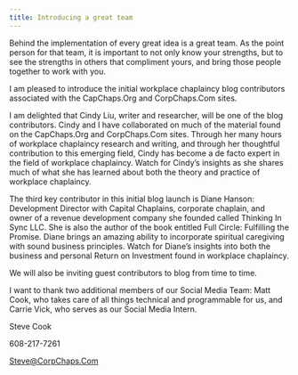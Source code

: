 ```yaml
---
title: Introducing a great team
---
```

Behind the implementation of every great idea is a great team. As the point person for that team, it is important to not only know your strengths, but to see the strengths in others that compliment yours, and bring those people together to work with you.

I am pleased to introduce the initial workplace chaplaincy blog contributors associated with the CapChaps.Org and CorpChaps.Com sites.

I am delighted that Cindy Liu, writer and researcher, will be one of the blog contributors. Cindy and I have collaborated on much of the material found on the CapChaps.Org and CorpChaps.Com sites. Through her many hours of workplace chaplaincy research and writing, and through her thoughtful contribution to this emerging field, Cindy has become a de facto expert in the field of workplace chaplaincy. Watch for Cindy’s insights as she shares much of what she has learned about both the theory and practice of workplace chaplaincy.

The third key contributor in this initial blog launch is Diane Hanson: Development Director with Capital Chaplains, corporate chaplain, and owner of a revenue development company she founded called Thinking In Sync LLC. She is also the author of the book entitled Full Circle: Fulfilling the Promise. Diane brings an amazing ability to incorporate spiritual caregiving with sound business principles. Watch for Diane’s insights into both the business and personal Return on Investment found in workplace chaplaincy.

We will also be inviting guest contributors to blog from time to time.

I want to thank two additional members of our Social Media Team: Matt Cook, who takes care of all things technical and programmable for us, and Carrie Vick, who serves as our Social Media Intern.

Steve Cook

608-217-7261

Steve@CorpChaps.Com

